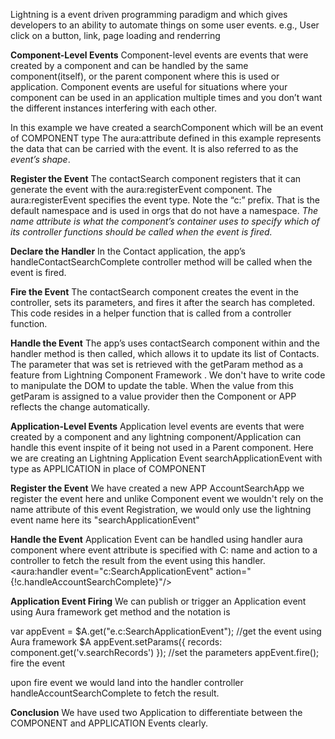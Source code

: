 Lightning is a event driven programming paradigm and which gives developers to an ability to automate things on some user events. e.g., User click on a button, link, page loading and renderring

**Component-Level Events**
Component-level events are events that were created by a component and can be handled by the same component(itself), or the parent component where this is used or application. Component events are useful for situations where your component can be used in an application multiple times and you don’t want the different instances interfering with each other.

In this example we have created a searchComponent which will be an event of COMPONENT type
The aura:attribute defined in this example represents the data that can be carried with the event. It is also referred to as the *event’s shape*.

**Register the Event**
The contactSearch component registers that it can generate the event with the aura:registerEvent component.
The aura:registerEvent specifies the event type. Note the “c:” prefix. That is the default namespace and is used in orgs that do not have a namespace. *The name attribute is what the component’s container uses to specify which of its controller functions should be called when the event is fired.*

**Declare the Handler**
In the Contact application, the app’s handleContactSearchComplete controller method will be called when the event is fired.

**Fire the Event**
The contactSearch component creates the event in the controller, sets its parameters, and fires it after the search has completed. This code resides in a helper function that is called from a controller function.

**Handle the Event**
The app’s uses contactSearch component within and the handler method is then called, which allows it to update its list of Contacts.
The parameter that was set is retrieved with the getParam method as a feature from Lightning Component Framework . We don't have to write code to manipulate the DOM to update the table.
When the value from this getParam is assigned to a value provider then the Component or APP reflects the change automatically.



**Application-Level Events**
Application level events are events that were created by a component and any lightning component/Application can handle this event inspite of it being not used in a Parent component.
Here we are creating an Lightning Application Event searchApplicationEvent with type as APPLICATION in place of COMPONENT

**Register the Event**
We have created a new APP AccountSearchApp we register the event here and unlike Component event we wouldn't rely on the name attribute of this event Registration, we would only use the lightning event name here its "searchApplicationEvent"

**Handle the Event**
Application Event can be handled using  handler aura component where event attribute is specified with C:<Application event> name and action to a controller to fetch the result from the event using this handler.
<aura:handler event="c:SearchApplicationEvent" action="{!c.handleAccountSearchComplete}"/>

**Application Event Firing**
We can publish or trigger an Application event using Aura framework get method and the notation is 

var appEvent = $A.get("e.c:SearchApplicationEvent"); //get the event using Aura framework $A
        appEvent.setParams({
            records: component.get('v.searchRecords') 
        }); //set the parameters
        appEvent.fire(); fire the event

upon fire event we would land into the handler controller handleAccountSearchComplete to fetch the result.

**Conclusion**
We have used two Application to differentiate between the COMPONENT and APPLICATION Events clearly.
